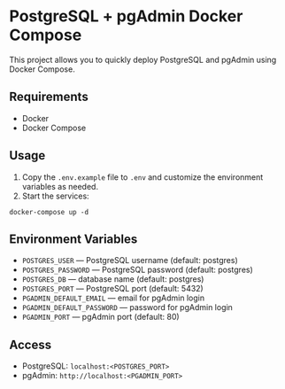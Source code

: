 # PostgreSQL + pgAdmin Docker Compose

This project allows you to quickly deploy PostgreSQL and pgAdmin using Docker Compose.

## Requirements

-   Docker
-   Docker Compose

## Usage

1. Copy the `.env.example` file to `.env` and customize the environment variables as needed.
2. Start the services:

```
docker-compose up -d
```

## Environment Variables

-   `POSTGRES_USER` — PostgreSQL username (default: postgres)
-   `POSTGRES_PASSWORD` — PostgreSQL password (default: postgres)
-   `POSTGRES_DB` — database name (default: postgres)
-   `POSTGRES_PORT` — PostgreSQL port (default: 5432)
-   `PGADMIN_DEFAULT_EMAIL` — email for pgAdmin login
-   `PGADMIN_DEFAULT_PASSWORD` — password for pgAdmin login
-   `PGADMIN_PORT` — pgAdmin port (default: 80)

## Access

-   PostgreSQL: `localhost:<POSTGRES_PORT>`
-   pgAdmin: `http://localhost:<PGADMIN_PORT>`
